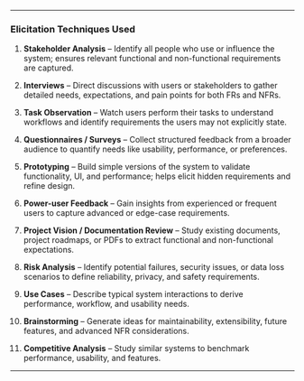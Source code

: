 
---

### **Elicitation Techniques Used**

1. **Stakeholder Analysis** – Identify all people who use or influence the system; ensures relevant functional and non-functional requirements are captured.

2. **Interviews** – Direct discussions with users or stakeholders to gather detailed needs, expectations, and pain points for both FRs and NFRs.

3. **Task Observation** – Watch users perform their tasks to understand workflows and identify requirements the users may not explicitly state.

4. **Questionnaires / Surveys** – Collect structured feedback from a broader audience to quantify needs like usability, performance, or preferences.

5. **Prototyping** – Build simple versions of the system to validate functionality, UI, and performance; helps elicit hidden requirements and refine design.

6. **Power-user Feedback** – Gain insights from experienced or frequent users to capture advanced or edge-case requirements.

7. **Project Vision / Documentation Review** – Study existing documents, project roadmaps, or PDFs to extract functional and non-functional expectations.

8. **Risk Analysis** – Identify potential failures, security issues, or data loss scenarios to define reliability, privacy, and safety requirements.

9. **Use Cases** – Describe typical system interactions to derive performance, workflow, and usability needs.

10. **Brainstorming** – Generate ideas for maintainability, extensibility, future features, and advanced NFR considerations.

11. **Competitive Analysis** – Study similar systems to benchmark performance, usability, and features.

---
